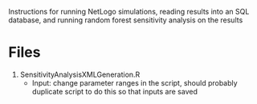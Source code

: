 Instructions for running NetLogo simulations, reading results into an SQL database, and running random forest sensitivity analysis on the results

# Files

1. SensitivityAnalysisXMLGeneration.R
	- Input: change parameter ranges in the script, should probably duplicate script to do this so that inputs are saved
